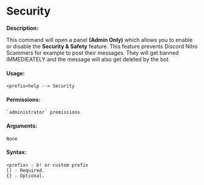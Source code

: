 # Security

**Description:**

This command will open a panel **(Admin Only)** which allows you to enable or disable the **Security & Safety** feature. This feature prevents Discord Nitro Scammers for example to post their messages. They will get banned IMMEDIEATELY and the message will also get deleted by the bot

#### Usage:

```
<prefix>help --> Security
```

#### Permissions:

```
`administrator` premissions
```

#### Arguments:

```
None
```

#### Syntax:

```
<prefix> - b! or custom prefix
[] - Required.
{} - Optional.
```
